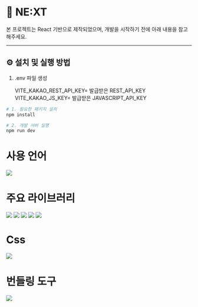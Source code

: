 # 📡 NE:XT

본 프로젝트는 React 기반으로 제작되었으며, 개발을 시작하기 전에 아래 내용을 참고해주세요.

---

## ⚙️ 설치 및 실행 방법

1. .env 파일 생성

   VITE_KAKAO_REST_API_KEY= 발급받은 REST_API_KEY
   VITE_KAKAO_JS_KEY= 발급받은 JAVASCRIPT_API_KEY
    


```bash
# 1. 필요한 패키지 설치
npm install

# 2. 개발 서버 실행
npm run dev
```

# 사용 언어
![](https://img.shields.io/badge/TypeScript-007ACC?style=for-the-badge&logo=typescript&logoColor=white)

# 주요 라이브러리
![](https://img.shields.io/badge/React-20232A?style=for-the-badge&logo=react&logoColor=61DAFB)
![](https://img.shields.io/badge/React_Router-CA4245?style=for-the-badge&logo=react-router&logoColor=white)
![](https://img.shields.io/badge/Redux-593D88?style=for-the-badge&logo=redux&logoColor=white)
![](https://img.shields.io/badge/TanStack_Query-FF4154?style=for-the-badge)
![](https://img.shields.io/badge/Axios-5A29E4?style=for-the-badge)

# Css
![](https://img.shields.io/badge/Emotion-DB7093?style=for-the-badge)

# 번들링 도구
![](https://img.shields.io/badge/Vite-646CFF?style=for-the-badge&logo=vite&logoColor=FFD62E)




